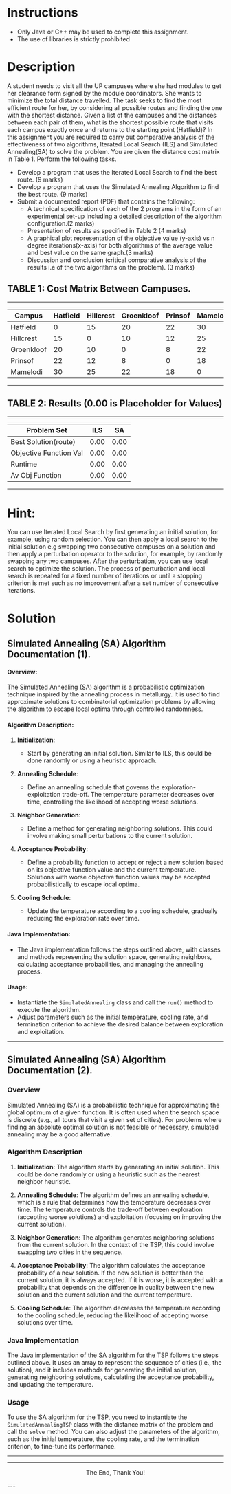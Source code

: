 # Instructions
- Only Java or C++ may be used to complete this assignment.
- The use of libraries is strictly prohibited

# Description
A student needs to visit all the UP campuses where she had modules to get her clearance form signed by the module coordinators. She wants to minimize the total distance travelled. The task seeks to find the most efficient route for her, by considering all possible routes and finding the one with the shortest distance. Given a list of the campuses and the distances between each pair of them, what is the shortest possible route that visits each campus exactly once and returns to the starting point (Hatfield)? In this assignment you are required to carry out comparative analysis of the effectiveness of two algorithms, Iterated Local Search (ILS) and Simulated Annealing(SA) to solve the problem. You are given the distance cost matrix in Table 1. Perform the following tasks.
- Develop a program that uses the Iterated Local Search to find the best route. (9 marks)
- Develop a program that uses the Simulated Annealing Algorithm to find the best route. (9 marks)
- Submit a documented report (PDF) that contains the following:
	- A technical specification of each of the 2 programs in the form of an experimental set-up including a detailed description of the algorithm configuration.(2 marks)
	- Presentation of results as specified in Table 2 (4 marks)
	- A graphical plot representation of the objective value (y-axis) vs n degree iterations(x-axis) for both algorithms of the average value and best value on the same graph.(3 marks)
	- Discussion and conclusion (critical comparative analysis of the results i.e of the two algorithms on the problem). (3 marks)

## TABLE 1: Cost Matrix Between Campuses.
--------------------------------------------------------------------------------------
 Campus		| Hatfield     	| Hillcrest	| Groenkloof    | Prinsof 	| Mamelodi
------------|---------------|-----------|---------------|-----------|-----------------
 Hatfield	| 0				| 15		| 20			| 22		| 30
 Hillcrest	| 15			| 0			| 10			| 12		| 25
 Groenkloof	| 20			| 10		| 0				| 8			| 22
 Prinsof	| 22			| 12		| 8				| 0			| 18
 Mamelodi	| 30			| 25		| 22			| 18		| 0
--------------------------------------------------------------------------------------


## TABLE 2: Results (0.00 is Placeholder for Values)
----------------------------------------------------
 Problem Set			| ILS     	| SA	
------------------------|-----------|---------------	
 Best Solution(route)	| 0.00		| 0.00		
 Objective Function Val	| 0.00		| 0.00		
 Runtime				| 0.00		| 0.00		
 Av Obj Function		| 0.00		| 0.00	
----------------------------------------------------

# Hint:
You can use Iterated Local Search by first generating an initial solution, for example, using random selection. You can then apply a local search to the initial solution e.g swapping two consecutive campuses on a solution and then apply a perturbation operator to the solution, for example, by randomly swapping any two campuses. After the perturbation, you can use local search to optimize the solution. The process of perturbation and local search is repeated for a fixed number of iterations or until a stopping criterion is met such as no improvement after a set number of consecutive iterations.

# Solution

## Simulated Annealing (SA) Algorithm Documentation (1).

#### Overview:
The Simulated Annealing (SA) algorithm is a probabilistic optimization technique inspired by the annealing process in metallurgy. It is used to find approximate solutions to combinatorial optimization problems by allowing the algorithm to escape local optima through controlled randomness.

#### Algorithm Description:
1. **Initialization**:
   - Start by generating an initial solution. Similar to ILS, this could be done randomly or using a heuristic approach.
   
2. **Annealing Schedule**:
   - Define an annealing schedule that governs the exploration-exploitation trade-off. The temperature parameter decreases over time, controlling the likelihood of accepting worse solutions.
   
3. **Neighbor Generation**:
   - Define a method for generating neighboring solutions. This could involve making small perturbations to the current solution.
   
4. **Acceptance Probability**:
   - Define a probability function to accept or reject a new solution based on its objective function value and the current temperature. Solutions with worse objective function values may be accepted probabilistically to escape local optima.
   
5. **Cooling Schedule**:
   - Update the temperature according to a cooling schedule, gradually reducing the exploration rate over time.

#### Java Implementation:
- The Java implementation follows the steps outlined above, with classes and methods representing the solution space, generating neighbors, calculating acceptance probabilities, and managing the annealing process.

#### Usage:
- Instantiate the `SimulatedAnnealing` class and call the `run()` method to execute the algorithm.
- Adjust parameters such as the initial temperature, cooling rate, and termination criterion to achieve the desired balance between exploration and exploitation.

---

## Simulated Annealing (SA) Algorithm Documentation (2).

### Overview
Simulated Annealing (SA) is a probabilistic technique for approximating the global optimum of a given function. It is often used when the search space is discrete (e.g., all tours that visit a given set of cities). For problems where finding an absolute optimal solution is not feasible or necessary, simulated annealing may be a good alternative.

### Algorithm Description
1. **Initialization**: The algorithm starts by generating an initial solution. This could be done randomly or using a heuristic such as the nearest neighbor heuristic.

2. **Annealing Schedule**: The algorithm defines an annealing schedule, which is a rule that determines how the temperature decreases over time. The temperature controls the trade-off between exploration (accepting worse solutions) and exploitation (focusing on improving the current solution).

3. **Neighbor Generation**: The algorithm generates neighboring solutions from the current solution. In the context of the TSP, this could involve swapping two cities in the sequence.

4. **Acceptance Probability**: The algorithm calculates the acceptance probability of a new solution. If the new solution is better than the current solution, it is always accepted. If it is worse, it is accepted with a probability that depends on the difference in quality between the new solution and the current solution and the current temperature.

5. **Cooling Schedule**: The algorithm decreases the temperature according to the cooling schedule, reducing the likelihood of accepting worse solutions over time.

### Java Implementation
The Java implementation of the SA algorithm for the TSP follows the steps outlined above. It uses an array to represent the sequence of cities (i.e., the solution), and it includes methods for generating the initial solution, generating neighboring solutions, calculating the acceptance probability, and updating the temperature.

### Usage
To use the SA algorithm for the TSP, you need to instantiate the `SimulatedAnnealingTSP` class with the distance matrix of the problem and call the `solve` method. You can also adjust the parameters of the algorithm, such as the initial temperature, the cooling rate, and the termination criterion, to fine-tune its performance.

---
---

<p align="center"> The End, Thank You! </P>
---